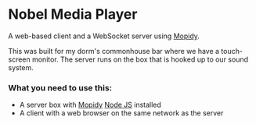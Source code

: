 Nobel Media Player
==================

A web-based client and a WebSocket server using [Mopidy](https://github.com/mopidy/mopidy).

This was built for my dorm's commonhouse bar where we have a touch-screen monitor. The server runs on the box that
is hooked up to our sound system.



### What you need to use this:

* A server box with [Mopidy](https://github.com/mopidy/mopidy) [Node JS](http://nodejs.org/) installed
* A client with a web browser on the same network as the server

